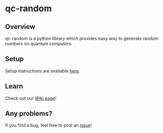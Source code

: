 # qc-random
## Overview
qc-random is a python library which provides easy way to generate random numbers on quantum computers.

## Setup
Setup instructions are avaliable [here](https://github.com/pk8868/qc-random/wiki/Setup).

## Learn
Check out our [Wiki page](https://github.com/pk8868/qc-random/wiki)!

## Any problems?
If you find a bug, feel free to post an [issue](https://github.com/pk8868/qc-random/issues)!